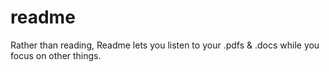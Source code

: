 # readme
Rather than reading, Readme lets you listen to your .pdfs & .docs while you focus on other things.
